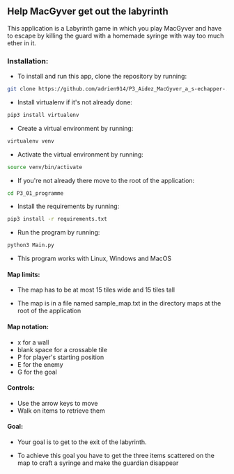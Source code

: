 ## Help MacGyver get out the labyrinth

This application is a Labyrinth game in which you play MacGyver and have to escape by killing the guard with a homemade syringe with way too much ether in it.

### Installation:

- To install and run this app, clone the repository by running:
```bash
git clone https://github.com/adrien914/P3_Aidez_MacGyver_a_s-echapper-.git
```
    
- Install virtualenv if it's not already done:
```bash
pip3 install virtualenv
```
- Create a virtual environment by running:
```bash
virtualenv venv
```
- Activate the virtual environment by running:
```bash
source venv/bin/activate
```
- If you're not already there move to the root of the application:
```bash
cd P3_01_programme
``` 
- Install the requirements by running:
```bash
pip3 install -r requirements.txt
```
- Run the program by running:
```bash
python3 Main.py
```
- This program works with Linux, Windows and MacOS

#### Map limits:

- The map has to be at most 15 tiles wide and 15 tiles tall

- The map is in a file named sample_map.txt in the directory maps at 
the root of the application

#### Map notation:
        
- x for a wall
- blank space for a crossable tile
- P for player's starting position
- E for the enemy
- G for the goal
   
#### Controls:

- Use the arrow keys to move
- Walk on items to retrieve them

#### Goal:

- Your goal is to get to the exit of the labyrinth.
     
- To achieve this goal you have to get the three items scattered on the 
map to craft a syringe and make the guardian disappear

